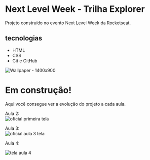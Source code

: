 # Next Level Week - Trilha Explorer

Projeto construído no evento Next Level Week da Rocketseat.

## tecnologias

- HTML
- CSS
- Git e GitHub


![Wallpaper - 1400x900](https://user-images.githubusercontent.com/24979432/190293592-54211aaa-f14b-4268-ba68-af3adff996d6.png)

# Em construção!

Aqui você consegue ver a evolução do projeto a cada aula.

Aula 2: <br>
![oficial primeira tela](https://user-images.githubusercontent.com/24979432/190428140-286c9980-6049-4e56-be02-dce4ff688831.png) <br>

Aula 3: <br>
![oficial aula 3 tela](https://user-images.githubusercontent.com/24979432/190428156-db35a1fd-4d6a-4f99-ba1c-2bf9356c1ee7.png)

Aula 4: <br>

![tela aula 4 ](https://user-images.githubusercontent.com/24979432/190707145-552b500e-41ad-4f0b-abc7-8dbcf9af612a.png)









